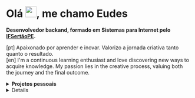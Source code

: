 <h1>Olá <img src="https://raw.githubusercontent.com/kaueMarques/kaueMarques/master/hi.gif" height="30px">, me chamo Eudes</h1>
<b> Desenvolvedor backand, formado em Sistemas para Internet pelo <a href="https://ifsertaope.edu.br/" target="blank_">IFSertãoPE</a>. </b><br/>

[pt] Apaixonado por aprender e inovar. Valorizo a jornada criativa tanto quanto o resultado.</br>
[en] I'm a continuous learning enthusiast and love discovering new ways to acquire knowledge. My passion lies in the creative process, valuing both the journey and the final outcome.</br>

<details>
<summary><b>Projetos pessoais</b></summary>  
  
- [Quiz Educacional](https://github.com/Eudesps/quiz-educacional)
- [Gestão de Patrimônio](https://github.com/Eudesps/gestao)
- [Aplicativo de anotações](https://github.com/Eudesps/anotacoesapp)

</details>

<details>
<p align="center"> Languages
<p align="center">
     <img src="https://ziadoua.github.io/m3-Markdown-Badges/badges/Kotlin/kotlin2.svg">
     <img src="https://ziadoua.github.io/m3-Markdown-Badges/badges/Java/java2.svg">
     <img src="https://ziadoua.github.io/m3-Markdown-Badges/badges/Python/python3.svg">
     <img src="https://ziadoua.github.io/m3-Markdown-Badges/badges/Javascript/javascript3.svg">
<br>
  
## <p align="center"> Frameworks
<p align="center">
     <img src="https://ziadoua.github.io/m3-Markdown-Badges/badges/ReactNative/reactnative3.svg">
     <img src="https://ziadoua.github.io/m3-Markdown-Badges/badges/Bootstrap/bootstrap1.svg">
<br>
</details>

